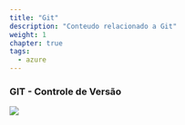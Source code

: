 ```yaml
---
title: "Git" 
description: "Conteudo relacionado a Git"
weight: 1
chapter: true
tags:
  - azure
---
```


### GIT - Controle de Versão

![](https://cdn.thingiverse.com/renders/0e/85/2b/84/08/c0602b64a66d1e5e7128305c19cd4e9d_preview_featured.jpg)


